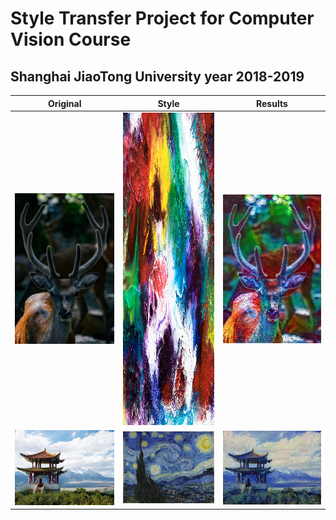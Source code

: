 # Style Transfer Project for Computer Vision Course
## Shanghai JiaoTong University year 2018-2019


|         Original         |           Style           |          Results       |
:-------------------------:|:-------------------------:|:------------------------:
| <img src="/Images/Deer.jpg" width="500px"> | <img src="/Images/Abstract2.jpg" width="500px" height="500px"> | <img src="/Results/Result_Deer_Abstract2.jpg" width="500px"> |
| <img src="/Images/Temple.jpg" width="500px"> | <img src="/Images/VanGogh.jpg" width="500px"> | <img src="/Results/Result_Temple_VanGogh.jpg" width="500px"> 
